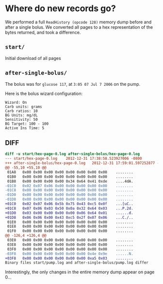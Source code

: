 # Where do new records go?

We performed a full `ReadHistory (opcode 128)` memory dump before and
after a single bolus.  We converted all pages to a hex representation
of the bytes returned, and took a difference.

## `start/`
Initial download of all pages
## `after-single-bolus/`
The bolus was for `glucose 117`, at `3:05 07 Jul 7 2006` on the pump.

Here is the bolus wizard configuration:

```
Wizard: On
Carb units: grams
Carb ratios: 10
BG Units: mg/dL
Sensitivity: 50
BG Target: 100 - 100
Active Ins Time: 5
```

## DIFF

```diff
diff -u start/hex-page-0.log after-single-bolus/hex-page-0.log
--- start/hex-page-0.log	2012-12-31 17:38:58.523927006 -0800
+++ after-single-bolus/hex-page-0.log	2012-12-31 17:59:01.597252877 -0800
@@ -55,10 +55,10 @@
 01A8   0x00 0x00 0x00 0x00 0x00 0x00 0x00 0x00    ........
 01B0   0x00 0x00 0x00 0x00 0x00 0x00 0x00 0x00    ........
 01B8   0x00 0x00 0x00 0x00 0x34 0x64 0x41 0xde    ....4dA.
-01C0   0x02 0x07 0x06 0x00 0x00 0x00 0x00 0x00    ........
-01C8   0x00 0x00 0x00 0x00 0x00 0x00 0x00 0x00    ........
-01D0   0x00 0x00 0x00 0x00 0x00 0x00 0x00 0x00    ........
-01D8   0x00 0x00 0x00 0x00 0x00 0x00 0x00 0x00    ........
+01C0   0x02 0x07 0x06 0x5b 0x75 0x43 0xc5 0x0f    ...[uC..
+01C8   0x07 0x06 0x03 0x50 0x0a 0x32 0x64 0x03    ...P.2d.
+01D0   0x03 0x00 0x00 0x00 0x00 0x06 0x64 0x01    ......d.
+01D8   0x06 0x06 0x00 0x43 0xc5 0x2f 0x07 0x06    ...C./..
 01E0   0x00 0x00 0x00 0x00 0x00 0x00 0x00 0x00    ........
 01E8   0x00 0x00 0x00 0x00 0x00 0x00 0x00 0x00    ........
 01F0   0x00 0x00 0x00 0x00 0x00 0x00 0x00 0x00    ........
@@ -126,4 +126,4 @@
 03E0   0x00 0x00 0x00 0x00 0x00 0x00 0x00 0x00    ........
 03E8   0x00 0x00 0x00 0x00 0x00 0x00 0x00 0x00    ........
 03F0   0x00 0x00 0x00 0x00 0x00 0x00 0x00 0x00    ........
-03F8   0x00 0x00 0x00 0x00 0x00 0x00 0x4e 0x9e    ......N.
+03F8   0x00 0x00 0x00 0x00 0x00 0x00 0xa5 0x03    ........
Binary files start/pump.log and after-single-bolus/pump.log differ
```

Interestingly, the only changes in the entire memory dump appear on
page 0...
